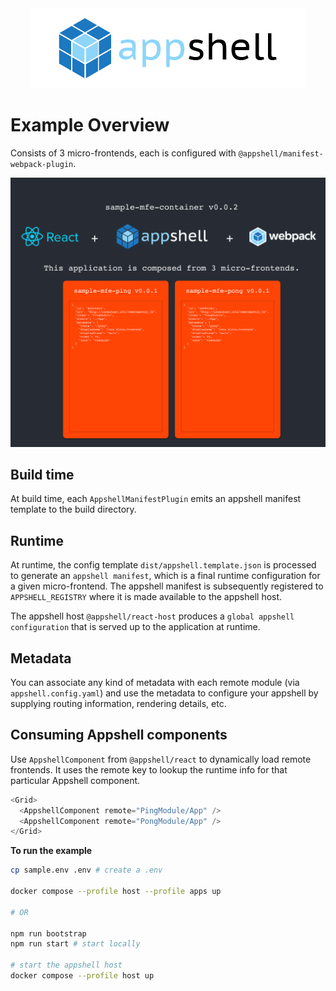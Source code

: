 <div align="center">
  <a href="https://github.com/navaris/appshell">
    <picture>
      <source media="(prefers-color-scheme: dark)" srcset="https://github.com/navaris/appshell/blob/main/assets/branding/appshell-logo-white_2x.png">
      <img alt="appshell" src="https://github.com/navaris/appshell/blob/main/assets/branding/appshell-logo_2x.png">
    </picture>
  </a>
</div>

# Example Overview

Consists of 3 micro-frontends, each is configured with `@appshell/manifest-webpack-plugin`.

![Screenshot](https://github.com/navaris/appshell/blob/main/assets/docs/appshell_react_host_screenshot.png 'Screenshot')

## Build time

At build time, each `AppshellManifestPlugin` emits an appshell manifest template to the build directory.

## Runtime

At runtime, the config template `dist/appshell.template.json` is processed to generate an `appshell manifest`, which is a final runtime configuration for a given micro-frontend. The appshell manifest is subsequently registered to `APPSHELL_REGISTRY` where it is made available to the appshell host.

The appshell host `@appshell/react-host` produces a `global appshell configuration` that is served up to the application at runtime.

## Metadata

You can associate any kind of metadata with each remote module (via `appshell.config.yaml`) and use the metadata to configure your appshell by supplying routing information, rendering details, etc.

## Consuming Appshell components

Use `AppshellComponent` from `@appshell/react` to dynamically load remote frontends. It uses the remote key to lookup the runtime info for that particular Appshell component.

```typescript
<Grid>
  <AppshellComponent remote="PingModule/App" />
  <AppshellComponent remote="PongModule/App" />
</Grid>
```

**To run the example**

```bash
cp sample.env .env # create a .env

docker compose --profile host --profile apps up

# OR

npm run bootstrap
npm run start # start locally

# start the appshell host
docker compose --profile host up
```
